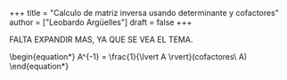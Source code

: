 +++
title = "Calculo de matriz inversa usando determinante y cofactores"
author = ["Leobardo Argüelles"]
draft = false
+++

FALTA EXPANDIR MAS, YA QUE SE VEA EL TEMA.

\begin{equation\*}
A^{-1} = \frac{1}{\lvert A \rvert}(cofactores\ A)
\end{equation\*}
